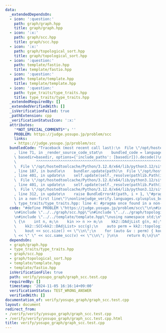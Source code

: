 ```yaml
---
data:
  _extendedDependsOn:
  - icon: ':question:'
    path: graph/graph.hpp
    title: graph/graph.hpp
  - icon: ':x:'
    path: graph/scc.hpp
    title: graph/scc.hpp
  - icon: ':x:'
    path: graph/topological_sort.hpp
    title: graph/topological_sort.hpp
  - icon: ':question:'
    path: template/fastio.hpp
    title: template/fastio.hpp
  - icon: ':question:'
    path: template/template.hpp
    title: template/template.hpp
  - icon: ':question:'
    path: type_traits/type_traits.hpp
    title: type_traits/type_traits.hpp
  _extendedRequiredBy: []
  _extendedVerifiedWith: []
  _isVerificationFailed: true
  _pathExtension: cpp
  _verificationStatusIcon: ':x:'
  attributes:
    '*NOT_SPECIAL_COMMENTS*': ''
    PROBLEM: https://judge.yosupo.jp/problem/scc
    links:
    - https://judge.yosupo.jp/problem/scc
  bundledCode: "Traceback (most recent call last):\n  File \"/opt/hostedtoolcache/Python/3.12.0/x64/lib/python3.12/site-packages/onlinejudge_verify/documentation/build.py\"\
    , line 71, in _render_source_code_stat\n    bundled_code = language.bundle(stat.path,\
    \ basedir=basedir, options={'include_paths': [basedir]}).decode()\n          \
    \         ^^^^^^^^^^^^^^^^^^^^^^^^^^^^^^^^^^^^^^^^^^^^^^^^^^^^^^^^^^^^^^^^^^^^^^^^^^^^^^^^^\n\
    \  File \"/opt/hostedtoolcache/Python/3.12.0/x64/lib/python3.12/site-packages/onlinejudge_verify/languages/cplusplus.py\"\
    , line 187, in bundle\n    bundler.update(path)\n  File \"/opt/hostedtoolcache/Python/3.12.0/x64/lib/python3.12/site-packages/onlinejudge_verify/languages/cplusplus_bundle.py\"\
    , line 401, in update\n    self.update(self._resolve(pathlib.Path(included), included_from=path))\n\
    \  File \"/opt/hostedtoolcache/Python/3.12.0/x64/lib/python3.12/site-packages/onlinejudge_verify/languages/cplusplus_bundle.py\"\
    , line 401, in update\n    self.update(self._resolve(pathlib.Path(included), included_from=path))\n\
    \  File \"/opt/hostedtoolcache/Python/3.12.0/x64/lib/python3.12/site-packages/onlinejudge_verify/languages/cplusplus_bundle.py\"\
    , line 312, in update\n    raise BundleErrorAt(path, i + 1, \"#pragma once found\
    \ in a non-first line\")\nonlinejudge_verify.languages.cplusplus_bundle.BundleErrorAt:\
    \ type_traits/type_traits.hpp: line 4: #pragma once found in a non-first line\n"
  code: "#define PROBLEM \"https://judge.yosupo.jp/problem/scc\"\n\n#include \"../../graph/graph.hpp\"\
    \n#include \"../../graph/scc.hpp\"\n#include \"../../graph/topological_sort.hpp\"\
    \n#include \"../../template/template.hpp\"\nusing namespace std;\n\nint main()\
    \ {\n    int n, m;\n    kin >> n >> m;\n    kk2::DAdjList g(n, m);\n    g.input(kin);\n\
    \    kk2::SCC<kk2::DAdjList> scc(g);\n    auto perm = kk2::topological_sort(scc.dag);\n\
    \    kout << scc.size() << \"\\n\";\n    for (auto &v : perm) { kout << scc.same_scc(v).size()\
    \ << \" \" << scc.same_scc(v) << \"\\n\"; }\n\n    return 0;\n}\n"
  dependsOn:
  - graph/graph.hpp
  - type_traits/type_traits.hpp
  - graph/scc.hpp
  - graph/topological_sort.hpp
  - template/template.hpp
  - template/fastio.hpp
  isVerificationFile: true
  path: verify/yosupo_graph/graph_scc.test.cpp
  requiredBy: []
  timestamp: '2024-11-05 16:16:14+09:00'
  verificationStatus: TEST_WRONG_ANSWER
  verifiedWith: []
documentation_of: verify/yosupo_graph/graph_scc.test.cpp
layout: document
redirect_from:
- /verify/verify/yosupo_graph/graph_scc.test.cpp
- /verify/verify/yosupo_graph/graph_scc.test.cpp.html
title: verify/yosupo_graph/graph_scc.test.cpp
---
```


